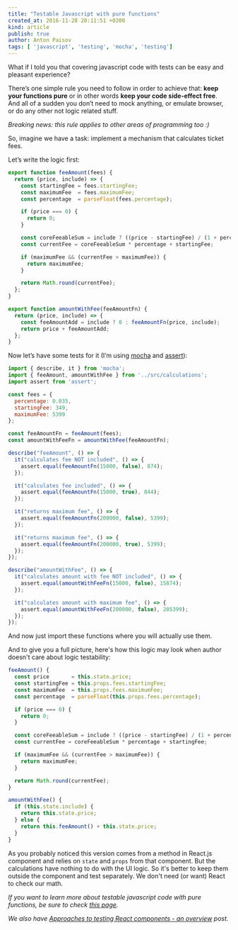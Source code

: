 ```yaml
---
title: "Testable Javascript with pure functions"
created_at: 2016-11-28 20:11:51 +0200
kind: article
publish: true
author: Anton Paisov
tags: [ 'javascript', 'testing', 'mocha', 'testing']
---
```


What if I told you that covering javascript code with tests can be easy and pleasant experience?

There’s one simple rule you need to follow in order to achieve that: **keep your functions pure** or in other words **keep your code side-effect free**.
And all of a sudden you don’t need to mock anything, or emulate browser, or do any other not logic related stuff.

<!-- more -->

_Breaking news: this rule applies to other areas of programming too :)_


So, imagine we have a task: implement a mechanism that calculates ticket fees.

Let’s write the logic first:

```javascript
export function feeAmount(fees) {
  return (price, include) => {
    const startingFee = fees.startingFee;
    const maximumFee  = fees.maximumFee;
    const percentage  = parseFloat(fees.percentage);

    if (price === 0) {
      return 0;
    }

    const coreFeeableSum = include ? ((price - startingFee) / (1 + percentage)) : price;
    const currentFee = coreFeeableSum * percentage + startingFee;

    if (maximumFee && (currentFee > maximumFee)) {
      return maximumFee;
    }

    return Math.round(currentFee);
  };
}

export function amountWithFee(feeAmountFn) {
  return (price, include) => {
    const feeAmountAdd = include ? 0 : feeAmountFn(price, include);
    return price + feeAmountAdd;
  };
}
```

Now let’s have some tests for it (I’m using [mocha](https://www.npmjs.com/package/mocha) and [assert](https://www.npmjs.com/package/assert)):

```javascript
import { describe, it } from 'mocha';
import { feeAmount, amountWithFee } from '../src/calculations';
import assert from 'assert';

const fees = {
  percentage: 0.035,
  startingFee: 349,
  maximumFee: 5399
};

const feeAmountFn = feeAmount(fees);
const amountWithFeeFn = amountWithFee(feeAmountFn);

describe("feeAmount", () => {
  it("calculates fee NOT included", () => {
    assert.equal(feeAmountFn(15000, false), 874);
  });

  it("calculates fee included", () => {
    assert.equal(feeAmountFn(15000, true), 844);
  });

  it("returns maximum fee", () => {
    assert.equal(feeAmountFn(200000, false), 5399);
  });

  it("returns maximum fee", () => {
    assert.equal(feeAmountFn(200000, true), 5399);
  });
});

describe("amountWithFee", () => {
  it("calculates amount with fee NOT included", () => {
    assert.equal(amountWithFeeFn(15000, false), 15874);
  });

  it("calculates amount with maximum fee", () => {
    assert.equal(amountWithFeeFn(200000, false), 205399);
  });
});
```

And now just import these functions where you will actually use them.

And to give you a full picture, here's how this logic may look when author doesn't care about logic testability:

```javascript
feeAmount() {
  const price       = this.state.price;
  const startingFee = this.props.fees.startingFee;
  const maximumFee  = this.props.fees.maximumFee;
  const percentage  = parseFloat(this.props.fees.percentage);

  if (price === 0) {
    return 0;
  }

  const coreFeeableSum = include ? ((price - startingFee) / (1 + percentage)) : price;
  const currentFee = coreFeeableSum * percentage + startingFee;

  if (maximumFee && (currentFee > maximumFee)) {
    return maximumFee;
  }

  return Math.round(currentFee);
}

amountWithFee() {
  if (this.state.include) {
    return this.state.price;
  } else {
    return this.feeAmount() + this.state.price;
  }
}
```

As you probably noticed this version comes from a method in React.js component
and relies on `state` and `props` from that component. But the calculations
have nothing to do with the UI logic. So it's better to keep them outside
the component and test separately. We don't need (or want) React to check our
math.

_If you want to learn more about testable javascript code with pure functions, be sure to check [this page](http://redux.js.org/docs/recipes/WritingTests.html)._

_We also have [Approaches to testing React components - an overview](http://reactkungfu.com/2015/07/approaches-to-testing-react-components-an-overview/) post._
